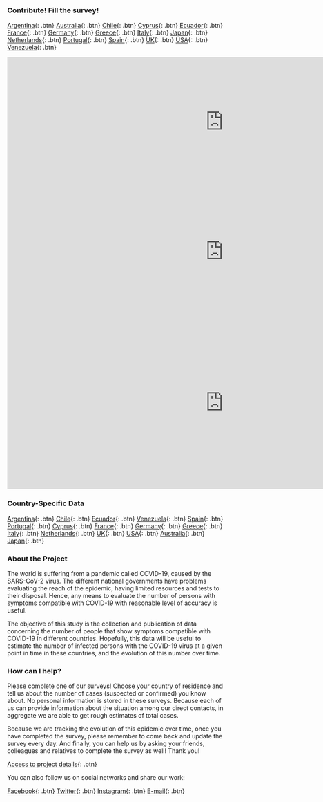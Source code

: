 ### Contribute! Fill the survey!

[Argentina](https://tinyurl.com/coronasurveysargentina){: .btn}
[Australia](https://tinyurl.com/coronasurveysaustralia){: .btn}
[Chile](https://tinyurl.com/coronasurveyschile){: .btn}
[Cyprus](http://cyprus.coronasurveys.com){: .btn}
[Ecuador](https://tinyurl.com/coronasurveysecuador){: .btn}
[France](https://tinyurl.com/coronasurveysfrance){: .btn}
[Germany](https://tinyurl.com/coronasurveysgermany){: .btn}
[Greece](https://tinyurl.com/coronasurveysgreece){: .btn}
[Italy](https://tinyurl.com/coronasurveysitaly){: .btn}
[Japan](https://tinyurl.com/coronasurveysjapan){: .btn}
[Netherlands](https://tinyurl.com/coronasurveysnetherlands){: .btn}
[Portugal](https://tinyurl.com/coronasurveysportugal){: .btn}
[Spain](http://spain.coronasurveys.com){: .btn}
[UK](https://tinyurl.com/coronasurveysuk){: .btn}
[USA](https://tinyurl.com/coronasurveysusa){: .btn}
[Venezuela](https://tinyurl.com/coronasurveysvenezuela){: .btn}

<iframe src="https://covid19.algolysis.com/grafana/d-solo/G_Aw4CrZk/coronasurveys?tab=advanced&panelId=20&orgId=1&from=1584576000000&to=1586084726626" width="1000" height="300" frameborder="0"></iframe> <iframe src="https://covid19.algolysis.com/grafana/d-solo/G_Aw4CrZk/coronasurveys?tab=advanced&panelId=19&orgId=1&from=1584576000000&to=1586082342423" width="1000" height="300" frameborder="0"></iframe>

<iframe src="https://covid19.algolysis.com/grafana/d-solo/G_Aw4CrZk/coronasurveys?tab=advanced&panelId=21&orgId=1&from=1583494466235&to=1586086466235
" width="1000" height="400" frameborder="0"></iframe>

### Country-Specific Data

[Argentina](https://https://gcgimdea.github.io/Coronasurveys-web/results/argentina){: .btn}
[Chile](https://https://gcgimdea.github.io/Coronasurveys-web/results/chile){: .btn}
[Ecuador](https://https://gcgimdea.github.io/Coronasurveys-web/results/ecuador){: .btn}
[Venezuela](https://https://gcgimdea.github.io/Coronasurveys-web/results/venezuela){: .btn}
[Spain](https://https://gcgimdea.github.io/Coronasurveys-web/results/spain){: .btn}
[Portugal](https://https://gcgimdea.github.io/Coronasurveys-web/results/portugal){: .btn}
[Cyprus](https://https://gcgimdea.github.io/Coronasurveys-web/results/cyprus){: .btn}
[France](https://https://gcgimdea.github.io/Coronasurveys-web/results/france){: .btn}
[Germany](https://https://gcgimdea.github.io/Coronasurveys-web/results/germany){: .btn}
[Greece](https://https://gcgimdea.github.io/Coronasurveys-web/results/greece){: .btn}
[Italy](https://https://gcgimdea.github.io/Coronasurveys-web/results/italy){: .btn}
[Netherlands](https://https://gcgimdea.github.io/Coronasurveys-web/results/netherlands){: .btn}
[UK](https://https://gcgimdea.github.io/Coronasurveys-web/results/uk){: .btn}
[USA](https://https://gcgimdea.github.io/Coronasurveys-web/results/usa){: .btn}
[Australia](https://https://gcgimdea.github.io/Coronasurveys-web/results/australia){: .btn}
[Japan](https://https://gcgimdea.github.io/Coronasurveys-web/results/japan){: .btn}

### About the Project

The world is suffering from a pandemic called COVID-19, caused by the SARS-CoV-2 virus. The different national governments have problems evaluating the reach of the epidemic, having limited resources and tests to their disposal. Hence, any means to evaluate the number of persons with symptoms compatible with COVID-19 with reasonable level of accuracy is useful.

The objective of this study is the collection and publication of data concerning the number of people that show symptoms compatible with COVID-19 in different countries. Hopefully, this data will be useful to estimate the number of infected persons with the COVID-19 virus at a given point in time in these countries, and the evolution of this number over time.

### How can I help?

Please complete one of our surveys! Choose your country of residence and tell us about the number of cases (suspected or confirmed) you know about. No personal information is stored in these surveys. Because each of us can provide information about the situation among our direct contacts, in aggregate we are able to get rough estimates of total cases.

Because we are tracking the evolution of this epidemic over time, once you have completed the survey, please remember to come back and update the survey every day. And finally, you can help us by asking your friends, colleagues and relatives to complete the survey as well! Thank you!

[Access to project details](https://github.com/GCGImdea/coronasurveys){: .btn}

You can also follow us on social networks and share our work:

[Facebook](https://www.facebook.com/groups/209076966867175/){: .btn}
[Twitter](https://twitter.com/coronasurveys){: .btn}
[Instagram](https://www.instagram.com/coronasurveys/){: .btn}
[E-mail](mailto:coronasurveys@gmail.com){: .btn}
